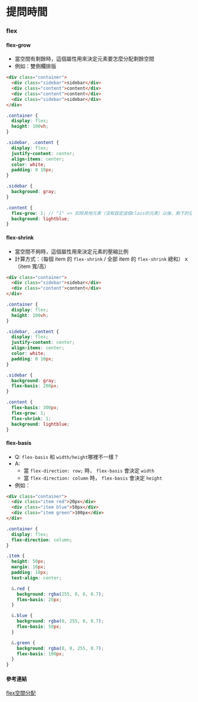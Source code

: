 # 提問時間

### flex


#### flex-grow
* 當空間有剩餘時，這個屬性用來決定元素要怎麼分配剩餘空間
* 例如：雙側欄排版
```html
<div class="container">
  <div class="sidebar">sidebar</div>
  <div class="content">content</div>
  <div class="content">content</div>
  <div class="sidebar">sidebar</div>
</div>
```

```scss
.container {
  display: flex;
  height: 100vh;
}

.sidebar, .content {
  display: flex;
  justify-content: center;
  align-items: center;
  color: white;
  padding: 0 10px;
}

.sidebar {
  background: gray;
}

.content {
  flex-grow: 1; // "1" => 扣除其他元素（沒有設定這個class的元素）以後，剩下的空間平均分配給有設定這個class的元素
  background: lightblue;
}
```


#### flex-shrink
* 當空間不夠時，這個屬性用來決定元素的壓縮比例
* 計算方式：（每個 item 的 ``` flex-shrink ``` / 全部 item 的 ``` flex-shrink ``` 總和） x （item 寬/高）
```html
<div class="container">
  <div class="sidebar">sidebar</div>
  <div class="content">content</div>
</div>
```

```scss
.container {
  display: flex;
  height: 100vh;
}

.sidebar, .content {
  display: flex;
  justify-content: center;
  align-items: center;
  color: white;
  padding: 0 10px;
}

.sidebar {
  background: gray;
  flex-basis: 200px;
}

.content {
  flex-basis: 300px;
  flex-grow: 1;
  flex-shrink: 1;
  background: lightblue;
}
```


#### flex-basis
* Q: ``` flex-basis ``` 和 ``` width/height ```哪裡不一樣？
* A:
  * 當 ``` flex-direction: row; ``` 時， ``` flex-basis ``` 會決定 ``` width ```
  * 當 ``` flex-direction: column ``` 時， ``` flex-basis ``` 會決定 ``` height ```
* 例如：
```html
<div class="container">
  <div class="item red">20px</div>
  <div class="item blue">50px</div>
  <div class="item green">100px</div>
</div>
```

```scss
.container {
  display: flex;
  flex-direction: column;
}

.item {
  height: 50px;
  margin: 10px;
  padding: 10px;
  text-align: center;

  &.red {
    background: rgba(255, 0, 0, 0.7);
    flex-basis: 20px;
  }

  &.blue {
    background: rgba(0, 255, 0, 0.7);
    flex-basis: 50px;
  }

  &.green {
    background: rgba(0, 0, 255, 0.7);
    flex-basis: 100px;
  }
}
```


#### 參考連結
[flex空間分配](https://ithelp.ithome.com.tw/articles/10208741)
